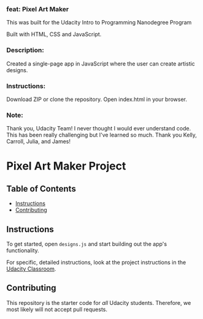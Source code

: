 ### feat: Pixel Art Maker
This was built for the Udacity Intro to Programming Nanodegree Program

Built with HTML, CSS and JavaScript.

### Description:
Created a single-page app in JavaScript where the user can create artistic designs.

### Instructions:
Download ZIP or clone the repository.
Open index.html in your browser.

### Note:
Thank you, Udacity Team! I never thought I would ever understand code. This has been really challenging but I've learned so much. Thank you Kelly, Carroll, Julia, and James!


# Pixel Art Maker Project

## Table of Contents

* [Instructions](#instructions)
* [Contributing](#contributing)

## Instructions

To get started, open `designs.js` and start building out the app's functionality.

For specific, detailed instructions, look at the project instructions in the [Udacity Classroom](https://classroom.udacity.com/me).

## Contributing

This repository is the starter code for _all_ Udacity students. Therefore, we most likely will not accept pull requests.

